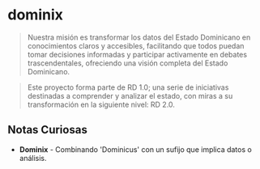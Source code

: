 # dominix

> Nuestra misión es transformar los datos del Estado Dominicano en conocimientos claros y accesibles, facilitando que todos puedan tomar decisiones informadas y participar activamente en debates trascendentales, ofreciendo una visión completa del Estado Dominicano.

> Este proyecto forma parte de RD 1.0; una serie de iniciativas destinadas a comprender y analizar el estado, con miras a su transformación en la siguiente nivel: RD 2.0.

## Notas Curiosas

- **Dominix** - Combinando 'Dominicus' con un sufijo que implica datos o análisis.
